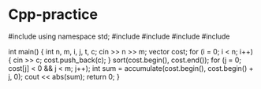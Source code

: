 # Cpp-practice
#include <iostream>
using namespace std;
#include <vector>
#include <algorithm>
#include <numeric>
#include <cstdlib>

int main()
{
    int n, m, i, j, t, c;
    cin >> n >> m;
    vector <int> cost;
    for (i = 0; i < n; i++) {
        cin >> c;
        cost.push_back(c);
    }
    sort(cost.begin(), cost.end());
    for (j = 0; cost[j] < 0 && j < m; j++);
    int sum = accumulate(cost.begin(), cost.begin() + j, 0);
    cout << abs(sum);
    return 0;
}
